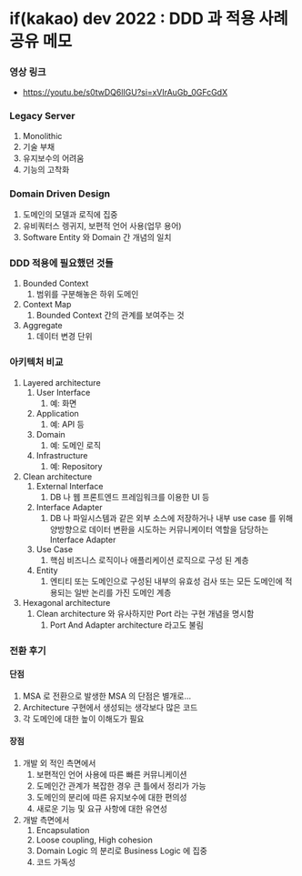 # if(kakao) dev 2022 : DDD 과 적용 사례 공유 메모

### 영상 링크
- https://youtu.be/s0twDQ6lIGU?si=xVIrAuGb_0GFcGdX

### Legacy Server
1. Monolithic
2. 기술 부채
3. 유지보수의 어려움
4. 기능의 고착화

### Domain Driven Design
1. 도메인의 모델과 로직에 집중
2. 유비쿼터스 렝귀지, 보편적 언어 사용(업무 용어)
3. Software Entity 와 Domain 간 개념의 일치


### DDD 적용에 필요했던 것들
1. Bounded Context
	1. 범위를 구분해놓은 하위 도메인
2. Context Map
	1. Bounded Context 간의 관계를 보여주는 것
3. Aggregate
	1. 데이터 변경 단위

### 아키텍처 비교
1. Layered architecture
	1. User Interface
		1. 예: 화면
	2. Application
		1. 예: API 등
	3. Domain
		1. 예: 도메인 로직
	4. Infrastructure
		1. 예: Repository
2. Clean architecture
	1. External Interface
		1. DB 나 웹 프론트엔드 프레임워크를 이용한 UI 등
	2. Interface Adapter
		1. DB 나 파일시스템과 같은 외부 소스에 저장하거나 내부 use case 를 위해 양방향으로 데이터 변환을 시도하는 커뮤니케이터 역할을 담당하는 Interface Adapter
	3. Use Case
		1. 핵심 비즈니스 로직이나 애플리케이션 로직으로 구성 된 계층
	4. Entity
		1. 엔티티 또는 도메인으로 구성된 내부의 유효성 검사 또는 모든 도메인에 적용되는 일반 논리를 가진 도메인 계층
3. Hexagonal architecture
	1. Clean architecture 와 유사하지만 Port 라는 구현 개념을 명시함
		1. Port And Adapter architecture 라고도 불림

### 전환 후기
#### 단점
1. MSA 로 전환으로 발생한 MSA 의 단점은 별개로...
2. Architecture 구현에서 생성되는 생각보다 많은 코드
3. 각 도메인에 대한 높이 이해도가 필요
#### 장점
1. 개발 외 적인 측면에서
	1. 보편적인 언어 사용에 따른 빠른 커뮤니케이션
	2. 도메인간 관계가 복잡한 경우 큰 틀에서 정리가 가능
	3. 도메인의 분리에 따른 유지보수에 대한 편의성
	4. 새로운 기능 및 요규 사항에 대한 유연성
2. 개발 측면에서
	1. Encapsulation
	2. Loose coupling, High cohesion
	3. Domain Logic 의 분리로 Business Logic 에 집중
	4. 코드 가독성
